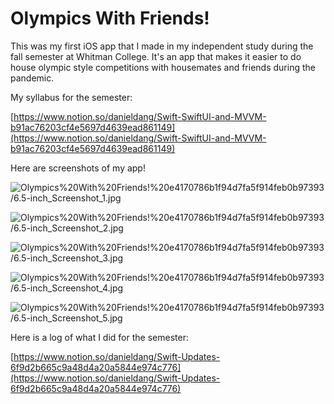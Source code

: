 # Olympics With Friends!

This was my first iOS app that I made in my independent study during the fall semester at Whitman College. It's an app that makes it easier to do house olympic style competitions with housemates and friends during the pandemic. 

My syllabus for the semester:

[https://www.notion.so/danieldang/Swift-SwiftUI-and-MVVM-b91ac76203cf4e5697d4639ead861149](https://www.notion.so/danieldang/Swift-SwiftUI-and-MVVM-b91ac76203cf4e5697d4639ead861149)

Here are screenshots of my app!

![Olympics%20With%20Friends!%20e4170786b1f94d7fa5f914feb0b97393/6.5-inch_Screenshot_1.jpg](Olympics%20With%20Friends!%20e4170786b1f94d7fa5f914feb0b97393/6.5-inch_Screenshot_1.jpg)

![Olympics%20With%20Friends!%20e4170786b1f94d7fa5f914feb0b97393/6.5-inch_Screenshot_2.jpg](Olympics%20With%20Friends!%20e4170786b1f94d7fa5f914feb0b97393/6.5-inch_Screenshot_2.jpg)

![Olympics%20With%20Friends!%20e4170786b1f94d7fa5f914feb0b97393/6.5-inch_Screenshot_3.jpg](Olympics%20With%20Friends!%20e4170786b1f94d7fa5f914feb0b97393/6.5-inch_Screenshot_3.jpg)

![Olympics%20With%20Friends!%20e4170786b1f94d7fa5f914feb0b97393/6.5-inch_Screenshot_4.jpg](Olympics%20With%20Friends!%20e4170786b1f94d7fa5f914feb0b97393/6.5-inch_Screenshot_4.jpg)

![Olympics%20With%20Friends!%20e4170786b1f94d7fa5f914feb0b97393/6.5-inch_Screenshot_5.jpg](Olympics%20With%20Friends!%20e4170786b1f94d7fa5f914feb0b97393/6.5-inch_Screenshot_5.jpg)

Here is a log of what I did for the semester:

[https://www.notion.so/danieldang/Swift-Updates-6f9d2b665c9a48d4a20a5844e974c776](https://www.notion.so/danieldang/Swift-Updates-6f9d2b665c9a48d4a20a5844e974c776)